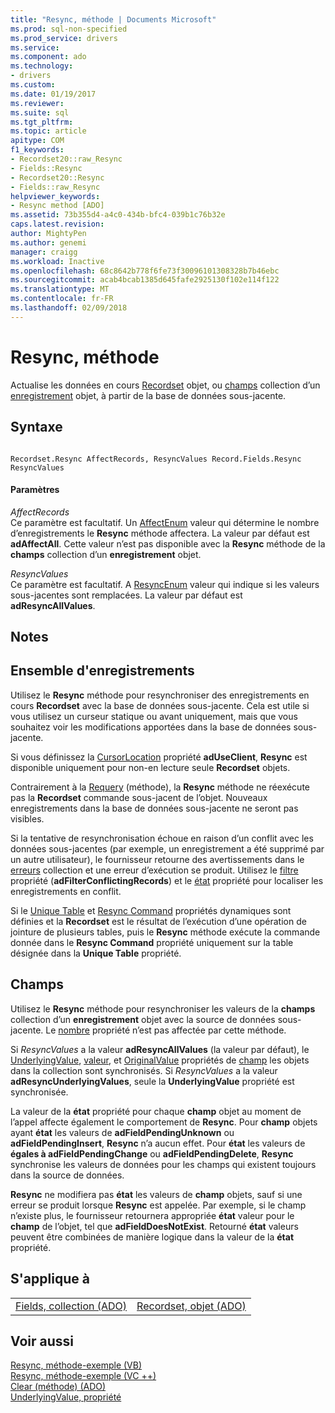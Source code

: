 ```yaml
---
title: "Resync, méthode | Documents Microsoft"
ms.prod: sql-non-specified
ms.prod_service: drivers
ms.service: 
ms.component: ado
ms.technology:
- drivers
ms.custom: 
ms.date: 01/19/2017
ms.reviewer: 
ms.suite: sql
ms.tgt_pltfrm: 
ms.topic: article
apitype: COM
f1_keywords:
- Recordset20::raw_Resync
- Fields::Resync
- Recordset20::Resync
- Fields::raw_Resync
helpviewer_keywords:
- Resync method [ADO]
ms.assetid: 73b355d4-a4c0-434b-bfc4-039b1c76b32e
caps.latest.revision: 
author: MightyPen
ms.author: genemi
manager: craigg
ms.workload: Inactive
ms.openlocfilehash: 68c8642b778f6fe73f30096101308328b7b46ebc
ms.sourcegitcommit: acab4bcab1385d645fafe2925130f102e114f122
ms.translationtype: MT
ms.contentlocale: fr-FR
ms.lasthandoff: 02/09/2018
---
```

# <a name="resync-method"></a>Resync, méthode
Actualise les données en cours [Recordset](../../../ado/reference/ado-api/recordset-object-ado.md) objet, ou [champs](../../../ado/reference/ado-api/fields-collection-ado.md) collection d’un [enregistrement](../../../ado/reference/ado-api/record-object-ado.md) objet, à partir de la base de données sous-jacente.  
  
## <a name="syntax"></a>Syntaxe  
  
```  
  
Recordset.Resync AffectRecords, ResyncValues Record.Fields.Resync ResyncValues  
```  
  
#### <a name="parameters"></a>Paramètres  
 *AffectRecords*  
 Ce paramètre est facultatif. Un [AffectEnum](../../../ado/reference/ado-api/affectenum.md) valeur qui détermine le nombre d’enregistrements le **Resync** méthode affectera. La valeur par défaut est **adAffectAll**. Cette valeur n’est pas disponible avec la **Resync** méthode de la **champs** collection d’un **enregistrement** objet.  
  
 *ResyncValues*  
 Ce paramètre est facultatif. A [ResyncEnum](../../../ado/reference/ado-api/resyncenum.md) valeur qui indique si les valeurs sous-jacentes sont remplacées. La valeur par défaut est **adResyncAllValues**.  
  
## <a name="remarks"></a>Notes  
  
## <a name="recordset"></a>Ensemble d'enregistrements  
 Utilisez le **Resync** méthode pour resynchroniser des enregistrements en cours **Recordset** avec la base de données sous-jacente. Cela est utile si vous utilisez un curseur statique ou avant uniquement, mais que vous souhaitez voir les modifications apportées dans la base de données sous-jacente.  
  
 Si vous définissez la [CursorLocation](../../../ado/reference/ado-api/cursorlocation-property-ado.md) propriété **adUseClient**, **Resync** est disponible uniquement pour non-en lecture seule **Recordset** objets.  
  
 Contrairement à la [Requery](../../../ado/reference/ado-api/requery-method.md) (méthode), la **Resync** méthode ne réexécute pas la **Recordset** commande sous-jacent de l’objet. Nouveaux enregistrements dans la base de données sous-jacente ne seront pas visibles.  
  
 Si la tentative de resynchronisation échoue en raison d’un conflit avec les données sous-jacentes (par exemple, un enregistrement a été supprimé par un autre utilisateur), le fournisseur retourne des avertissements dans le [erreurs](../../../ado/reference/ado-api/errors-collection-ado.md) collection et une erreur d’exécution se produit. Utilisez le [filtre](../../../ado/reference/ado-api/filter-property.md) propriété (**adFilterConflictingRecords**) et le [état](../../../ado/reference/ado-api/status-property-ado-recordset.md) propriété pour localiser les enregistrements en conflit.  
  
 Si le [Unique Table](../../../ado/reference/ado-api/unique-table-unique-schema-unique-catalog-properties-dynamic-ado.md) et [Resync Command](../../../ado/reference/ado-api/resync-command-property-dynamic-ado.md) propriétés dynamiques sont définies et la **Recordset** est le résultat de l’exécution d’une opération de jointure de plusieurs tables, puis le  **Resync** méthode exécute la commande donnée dans le **Resync Command** propriété uniquement sur la table désignée dans la **Unique Table** propriété.  
  
## <a name="fields"></a>Champs  
 Utilisez le **Resync** méthode pour resynchroniser les valeurs de la **champs** collection d’un **enregistrement** objet avec la source de données sous-jacente. Le [nombre](../../../ado/reference/ado-api/count-property-ado.md) propriété n’est pas affectée par cette méthode.  
  
 Si *ResyncValues* a la valeur **adResyncAllValues** (la valeur par défaut), le [UnderlyingValue](../../../ado/reference/ado-api/underlyingvalue-property.md), [valeur](../../../ado/reference/ado-api/value-property-ado.md), et [ OriginalValue](../../../ado/reference/ado-api/originalvalue-property-ado.md) propriétés de [champ](../../../ado/reference/ado-api/field-object.md) les objets dans la collection sont synchronisés. Si *ResyncValues* a la valeur **adResyncUnderlyingValues**, seule la **UnderlyingValue** propriété est synchronisée.  
  
 La valeur de la **état** propriété pour chaque **champ** objet au moment de l’appel affecte également le comportement de **Resync**. Pour **champ** objets ayant **état** les valeurs de **adFieldPendingUnknown** ou **adFieldPendingInsert**, **Resync**  n’a aucun effet. Pour **état** les valeurs de **égales à adFieldPendingChange** ou **adFieldPendingDelete**, **Resync** synchronise les valeurs de données pour les champs qui existent toujours dans la source de données.  
  
 **Resync** ne modifiera pas **état** les valeurs de **champ** objets, sauf si une erreur se produit lorsque **Resync** est appelée. Par exemple, si le champ n’existe plus, le fournisseur retournera appropriée **état** valeur pour le **champ** de l’objet, tel que **adFieldDoesNotExist**. Retourné **état** valeurs peuvent être combinées de manière logique dans la valeur de la **état** propriété.  
  
## <a name="applies-to"></a>S'applique à  
  
|||  
|-|-|  
|[Fields, collection (ADO)](../../../ado/reference/ado-api/fields-collection-ado.md)|[Recordset, objet (ADO)](../../../ado/reference/ado-api/recordset-object-ado.md)|  
  
## <a name="see-also"></a>Voir aussi  
 [Resync, méthode-exemple (VB)](../../../ado/reference/ado-api/resync-method-example-vb.md)   
 [Resync, méthode-exemple (VC ++)](../../../ado/reference/ado-api/resync-method-example-vc.md)   
 [Clear (méthode) (ADO)](../../../ado/reference/ado-api/clear-method-ado.md)   
 [UnderlyingValue, propriété](../../../ado/reference/ado-api/underlyingvalue-property.md)
